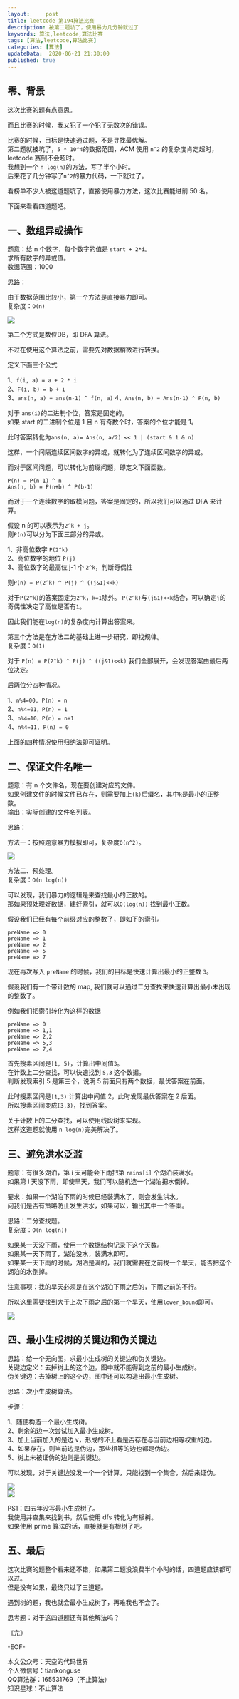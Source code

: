 ```yaml
---   
layout:     post  
title: leetcode 第194算法比赛
description: 被第二题坑了，使用暴力几分钟就过了  
keywords: 算法,leetcode,算法比赛  
tags: [算法,leetcode,算法比赛]    
categories: [算法]  
updateData:  2020-06-21 21:30:00  
published: true  
---  
```



## 零、背景  


这次比赛的题有点意思。  


而且比赛的时候，我又犯了一个犯了无数次的错误。  


比赛的时候，目标是快速通过题，不是寻找最优解。  
第二题就被坑了，`5 * 10^4`的数据范围，ACM 使用 `n^2` 的复杂度肯定超时，leetcode 赛制不会超时。  
我想到一个 `n log(n)`的方法，写了半个小时。  
后来花了几分钟写了`n^2`的暴力代码，一下就过了。  


看榜单不少人被这道题坑了，直接使用暴力方法，这次比赛能进前 50 名。  


下面来看看四道题吧。  


## 一、数组异或操作  


题意：给 n 个数字，每个数字的值是 `start + 2*i`。  
求所有数字的异或值。  
数据范围：1000  


思路：  


由于数据范围比较小，第一个方法是直接暴力即可。  
复杂度：`O(n)`  


![](https://res2020.tiankonguse.com/images/2020/06/21/001.png)  



第二个方式是数位DB，即 DFA 算法。  


不过在使用这个算法之前，需要先对数据稍微进行转换。  


定义下面三个公式  

1、`f(i, a) = a + 2 * i`  
2、`F(i, b) = b + i`  
3、`ans(n, a) = ans(n-1) ^ f(n, a)`
4、`Ans(n, b) = Ans(n-1) ^ F(n, b)`

对于 `ans(i)`的二进制个位，答案是固定的。  
如果 start 的二进制个位是 1 且 n 有奇数个时，答案的个位才能是 1。  


此时答案转化为`ans(n, a)= Ans(n, a/2) << 1 | (start & 1 & n)`  


这样，一个间隔连续区间数字的异或，就转化为了连续区间数字的异或。  


而对于区间问题，可以转化为前缀问题，即定义下面函数。  


`P(n) = P(n-1) ^ n`  
`Ans(n, b) = P(n+b) ^ P(b-1)`  


而对于一个连续数字的取模问题，答案是固定的，所以我们可以通过 DFA 来计算。  


假设 n 的可以表示为`2^k + j`。  
则`P(n)`可以分为下面三部分的异或。  


1、非高位数字 `P(2^k)`  
2、高位数字的地位 `P(j)`  
3、高位数字的最高位 j-1 个 `2^k`，判断奇偶性   


则`P(n) = P(2^k) ^ P(j) ^ ((j&1)<<k)`  


对于`P(2^k)`的答案固定为`2^k`，`k=1`除外。
`P(2^k)`与`(j&1)<<k`结合，可以确定`j`的奇偶性决定了高位是否有`1`。  


因此我们能在`log(n)`的复杂度内计算出答案来。  


第三个方法是在方法二的基础上进一步研究，即找规律。  
复杂度：`O(1)`  

对于 `P(n) = P(2^k) ^ P(j) ^ ((j&1)<<k)` 我们全部展开，会发现答案由最后两位决定。  


后两位分四种情况。  


1、`n%4=00, P(n) = n`  
2、`n%4=01，P(n) = 1`  
3、`n%4=10，P(n) = n+1`  
4、`n%4=11, P(n) = 0`  


上面的四种情况使用归纳法即可证明。  


## 二、保证文件名唯一  


题意：有 n 个文件名，现在要创建对应的文件。  
如果创建文件的时候文件已存在，则需要加上`(k)`后缀名，其中`k`是最小的正整数。  
输出：实际创建的文件名列表。  

思路：  


方法一：按照题意暴力模拟即可，复杂度`O(n^2)`。  


![](https://res2020.tiankonguse.com/images/2020/06/21/002.png)  



方法二、预处理。  
复杂度：`O(n log(n))`


可以发现，我们暴力的逻辑是来查找最小的正数的。  
那如果预处理好数据，建好索引，就可以`O(log(n))` 找到最小正数。  


假设我们已经有每个前缀对应的整数了，即如下的索引。  


```
preName => 0
preName => 1
preName => 2
preName => 5
preName => 7
```


现在再次写入 `preName` 的时候，我们的目标是快速计算出最小的正整数 `3`。  


假设我们有一个带计数的 map, 我们就可以通过二分查找来快速计算出最小未出现的整数了。  


例如我们把索引转化为这样的数据  


```
preName => 0
preName => 1,1
preName => 2,2
preName => 5,3
preName => 7,4
```


首先搜素区间是`[1, 5)`，计算出中间值`3`。  
在计数上二分查找，可以快速找到 `5,3` 这个数据。  
判断发现索引 5 是第三个，说明 5 前面只有两个数据，最优答案在前面。  


此时搜素区间是`[1,3)` 计算出中间值 2，此时发现最优答案在 2 后面。  
所以搜素区间变成`[3,3)`，找到答案。  


关于计数上的二分查找，可以使用线段树来实现。  
这样这道题就使用 `n log(n)`完美解决了。  


## 三、避免洪水泛滥  


题意：有很多湖泊，第 i 天可能会下雨把第 `rains[i]` 个湖泊装满水。  
如果第 i 天没下雨，即使旱天，我们可以随机选一个湖泊把水倒掉。  


要求：如果一个湖泊下雨的时候已经装满水了，则会发生洪水。  
问我们是否有策略防止发生洪水，如果可以，输出其中一个答案。  


思路：二分查找题。  
复杂度：`O(n log(n))`  


如果某一天没下雨，使用一个数据结构记录下这个天数。  
如果某一天下雨了，湖泊没水，装满水即可。  
如果某一天下雨的时候，湖泊是满的，我们就需要在之前找一个旱天，能否把这个湖泊的水倒掉。  


注意事项：找的旱天必须是在这个湖泊下雨之后的，下雨之前的不行。  


所以这里需要找到大于上次下雨之后的第一个旱天，使用`lower_bound`即可。  


![](https://res2020.tiankonguse.com/images/2020/06/21/003.png)  


## 四、最小生成树的关键边和伪关键边  


思路：给一个无向图，求最小生成树的关键边和伪关键边。  
关键边定义：去掉树上的这个边，图中就不能得到之前的最小生成树。  
伪关键边：去掉树上的这个边，图中还可以构造出最小生成树。  


思路：次小生成树算法。  


步骤：  


1、随便构造一个最小生成树。  
2、剩余的边一次尝试加入最小生成树。  
3、加上当前加入的是边 v，形成的环上看是否存在与当前边相等权重的边。  
4、如果存在，则当前边是伪边，那些相等的边也都是伪边。  
5、树上未被证伪的边则是关键边。  


可以发现，对于关键边没发一个一个计算，只能找到一个集合，然后来证伪。  



![](https://res2020.tiankonguse.com/images/2020/06/21/004.png)  
![](https://res2020.tiankonguse.com/images/2020/06/21/005.png)  



PS1：四五年没写最小生成树了。  
我使用并查集来找到书，然后使用 dfs 转化为有根树。  
如果使用 prime 算法的话，直接就是有根树了吧。  


## 五、最后  


这次比赛的题整个看来还不错，如果第二题没浪费半个小时的话，四道题应该都可以过。  
但是没有如果，最终只过了三道题。  


遇到树的题，我也就会最小生成树了，再难我也不会了。  


思考题：对于这四道题还有其他解法吗？  




《完》  


-EOF-  



本文公众号：天空的代码世界  
个人微信号：tiankonguse  
QQ算法群：165531769（不止算法）  
知识星球：不止算法  

